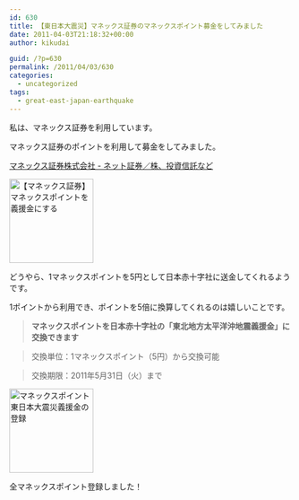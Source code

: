 ```yaml
---
id: 630
title: 【東日本大震災】マネックス証券のマネックスポイント募金をしてみました
date: 2011-04-03T21:18:32+00:00
author: kikudai

guid: /?p=630
permalink: /2011/04/03/630
categories:
  - uncategorized
tags:
  - great-east-japan-earthquake
---
```

私は、マネックス証券を利用しています。
  
マネックス証券のポイントを利用して募金をしてみました。

<a href="http://bit.ly/gVZePI" rel="nofollow">マネックス証券株式会社 - ネット証券／株、投資信託など</a>
  
[<img src="/wp-content/uploads/2011/04/manex-point-gienkin-150x150.jpg" alt="【マネックス証券】マネックスポイントを義援金にする" width="150" height="150" class="alignnone size-thumbnail wp-image-632" />](/wp-content/uploads/2011/04/manex-point-gienkin.jpg)

どうやら、1マネックスポイントを5円として日本赤十字社に送金してくれるようです。
  
1ポイントから利用でき、ポイントを5倍に換算してくれるのは嬉しいことです。

> **マネックスポイントを日本赤十字社の「東北地方太平洋沖地震義援金」に交換できます**
  
> 交換単位：1マネックスポイント（5円）から交換可能
  
> 交換期限：2011年5月31日（火）まで 

[<img src="/wp-content/uploads/2011/04/manex-point-gienkin-ok-150x150.jpg" alt="マネックスポイント東日本大震災義援金の登録" width="150" height="150" class="alignnone size-thumbnail wp-image-636" />](/wp-content/uploads/2011/04/manex-point-gienkin-ok.jpg)

全マネックスポイント登録しました！